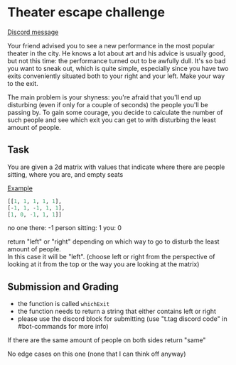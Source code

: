 # Theater escape challenge

[Discord message](https://discordapp.com/channels/501090983539245061/680851798340272141/727180475256406156)

Your friend advised you to see a new performance in the most popular theater in the city. He knows a lot about art and his advice is usually good, but not this time: the performance turned out to be awfully dull. It's so bad you want to sneak out, which is quite simple, especially since you have two exits conveniently situated both to your right and your left. Make your way to the exit.

The main problem is your shyness: you're afraid that you'll end up disturbing (even if only for a couple of seconds) the people you'll be passing by. To gain some courage, you decide to calculate the number of such people and see which exit you can get to with disturbing the least amount of people.

## Task

You are given a 2d matrix with values that indicate where there are people sitting, where you are, and empty seats

<u>Example</u>

```python
[[1, 1, 1, 1, 1],
[-1, 1, -1, 1, 1],
[1, 0, -1, 1, 1]]
```

no one there: -1
person sitting: 1
you: 0

return "left" or "right" depending on which way to go to disturb the least amount of people.\
In this case it will be "left". (choose left or right from the perspective of looking at it from the top or the way you are looking at the matrix)

## Submission and Grading

- the function is called `whichExit`
- the function needs to return a string that either contains left or right
- please use the discord block for submitting (use "t.tag discord code" in #bot-commands for more info)

If there are the same amount of people on both sides return "same"

No edge cases on this one (none that I can think off anyway)
